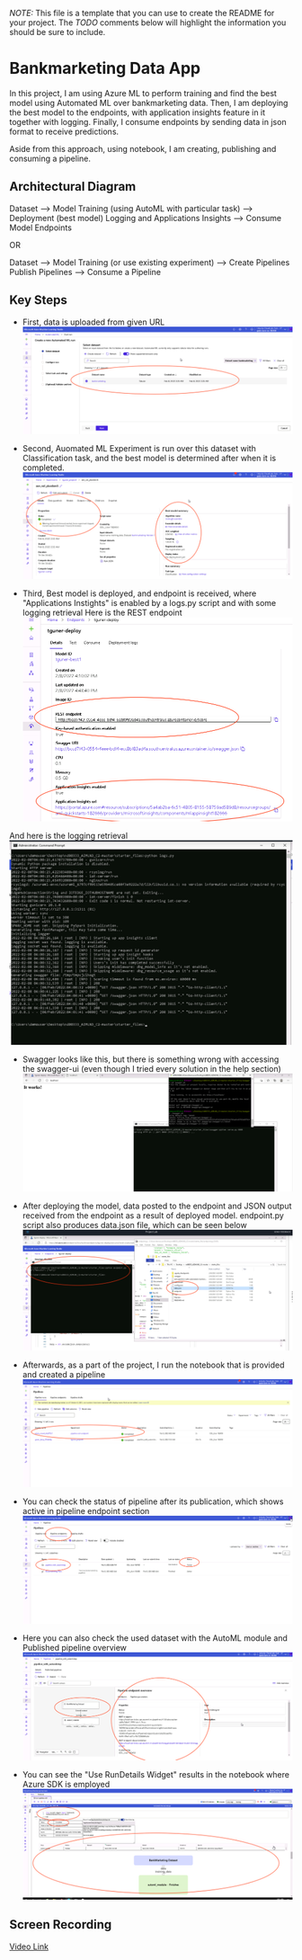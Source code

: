*NOTE:* This file is a template that you can use to create the README for your project. The *TODO* comments below will highlight the information you should be sure to include.


# Bankmarketing Data App

In this project, I am using Azure ML to perform training and find the best model using Automated ML over bankmarketing data. Then, I am deploying the best model to the endpoints, with application insights feature in it together with logging. Finally, I consume endpoints by sending data in json format to receive predictions. 

Aside from this approach, using notebook, I am creating, publishing and consuming a pipeline.

## Architectural Diagram

Dataset --> Model Training (using AutoML with particular task) --> Deployment (best model)
Logging and Applications Insights --> Consume Model Endpoints

OR

Dataset --> Model Training (or use existing experiment) --> Create Pipelines
Publish Pipelines --> Consume a Pipeline


## Key Steps

* First, data is uploaded from given URL
![Data uploaded](/screenshots/image1.png)

* Second, Auomated ML Experiment is run over this dataset with Classification task, and the best model is determined after when it is completed.
![Experiment completed](/screenshots/image2.png)

* Third, Best model is deployed, and endpoint is received, where "Applications Instights" is enabled by a logs.py script and with some logging retrieval
Here is the REST endpoint
![REST endpoint](/screenshots/image3.png)

And here is the logging retrieval
![RLogging retrieval](/screenshots/image4.png)

* Swagger looks like this, but there is something wrong with accessing the swagger-ui (even though I tried every solution in the help section)
![swagger](/screenshots/image10.png)

* After deploying the model, data posted to the endpoint and JSON output received from the endpoint as a result of deployed model. endpoint.py script also produces data.json file, which can be seen below
![JSON output](/screenshots/image5.png)

* Afterwards, as a part of the project, I run the notebook that is provided and created a pipeline
![Pipeline](/screenshots/image6.png)

* You can check the status of pipeline after its publication, which shows active in pipeline endpoint section
![Pipeline endpoint](/screenshots/image7.png)

* Here you can also check the used dataset with the AutoML module and Published pipeline overview
![Pipeline rundetails](/screenshots/image9.png)

* You can see the "Use RunDetails Widget" results in the notebook where Azure SDK is employed
![Pipeline rundetails](/screenshots/image8.png)

## Screen Recording
[Video Link](https://drive.google.com/file/d/1OC5Tz9qyelTEwHEP3oeO5x3DbDIq2ep3/view?usp=sharing)


